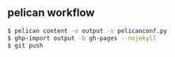 ## pelican workflow 

```bash
$ pelican content -o output -s pelicanconf.py
$ ghp-import output -b gh-pages --nojekyll
$ git push 
```